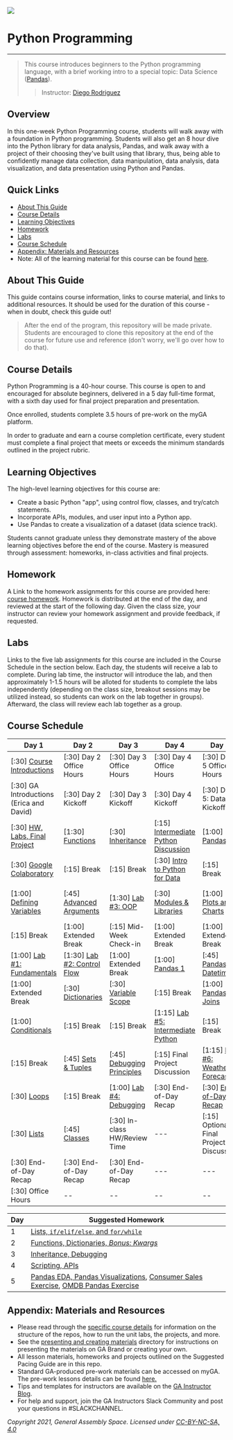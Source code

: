 <!---
This guide was developed by Susi Remondi and heavily updated by Diego Rodriguez for PYTHON-621 / June 21-26, 2021 / VIRTUAL.

--->

![](https://ga-dash.s3.amazonaws.com/production/assets/logo-9f88ae6c9c3871690e33280fcf557f33.png)

# Python Programming

----

> This course introduces beginners to the Python programming language, with a brief working intro to a special topic: Data Science ([Pandas](https://pandas.pydata.org/docs/user_guide/index.html#user-guide)).
>> Instructor: [Diego Rodriguez](https://generalassemb.ly/instructors/diego-rodriguez/16908)

## Overview
In this one-week Python Programming course, students will walk away with a foundation in Python programming. Students will also get an 8 hour dive into the Python library for data analysis, Pandas, and walk away with a project of their choosing they've built using that library, thus, being able to confidently manage data collection, data manipulation, data analysis, data visualization, and data presentation using Python and Pandas.

## Quick Links
- [About This Guide](#about-this-guide)
- [Course Details](#course-details)
- [Learning Objectives](#learning-objectives)
- [Homework](#homework)
- [Labs](#labs)
- [Course Schedule](#course-schedule)
- [Appendix: Materials and Resources](#appendix-materials-and-resources)
- Note: All of the learning material for this course can be found [here](XXXXX).

## About This Guide

This guide contains course information, links to course material, and links to additional resources. It should be used for the duration of this course - when in doubt, check this guide out! 

> After the end of the program, this repository will be made private. Students are encouraged to clone this repository at the end of the course for future use and reference (don't worry, we'll go over how to do that). 

## Course Details
Python Programming is a 40-hour course. This course is open to and encouraged for absolute beginners, delivered in a 5 day full-time format, with a sixth day used for final project preparation and presentation.

Once enrolled, students complete 3.5 hours of pre-work on the myGA platform.

In order to graduate and earn a course completion certificate, every student must complete a final project that meets or exceeds the minimum standards outlined in the project rubric. 

## Learning Objectives
The high-level learning objectives for this course are:

- Create a basic Python "app", using control flow, classes, and try/catch statements.
- Incorporate APIs, modules, and user input into a Python app.
- Use Pandas to create a visualization of a dataset (data science track).

Students cannot graduate unless they demonstrate mastery of the above learning objectives before the end of the course. Mastery is measured through assessment: homeworks, in-class activities and final projects.

## Homework
A Link to the homework assignments for this course are provided here: [course homework](xxxx). Homework is distributed at the end of the day, and reviewed at the start of the following day. Given the class size, your instructor can review your homework assignment and provide feedback, if requested. 

## Labs
Links to the five lab assignments for this course are included in the Course Schedule in the section below. Each day, the students will receive a lab to complete. During lab time, the instructor will introduce the lab, and then approximately 1-1.5 hours will be alloted for students to complete the labs independently (depending on the class size, breakout sessions may be utilized instead, so students can work on the lab together in groups). Afterward, the class will review each lab together as a group. 

## Course Schedule

Day 1  | Day 2   | Day 3   | Day 4  | Day 5 | Day 6   | 
---------------- | ---------------- | ---------------- | ---------------- | ---------------- | ---------------- |
[:30] [Course Introductions][1-1A]  | [:30] Day 2 Office Hours | [:30] Day 3 Office Hours |  [:30] Day 4 Office Hours | [:30] Day 5 Office Hours | [:30] [Day 6: Summary Kickoff][6-1A]  |
[:30] GA Introductions (Erica and David) | [:30] Day 2 Kickoff |  [:30] Day 3 Kickoff  | [:30] Day 4 Kickoff  | [:30] Day 5: Data Kickoff | [2:00] In-Class: Final Project Workshop |
[:30] [HW, Labs, Final Project][1-1Z] | [1:30] [Functions][2-1B]  | [:30] [Inheritance][3-1B]   | [:15] [Intermediate Python Discussion][4-1B] |  [1:00] [Pandas 2][5-1F] | [1:00] Extended Break |
[:30] [Google Colaboratory][1-1C]  |  [:15] Break   |  [:15] Break   | [:30] [Intro to Python for Data][5-1B]  | [:15] Break  |  [2:00] [Project Presentations, Data][6-1E]  |
[1:00] [Defining Variables][1-1B]  |  [:45] [Advanced Arguments][2-1C]    | [1:30] [Lab #3: OOP][3-1C]   | [:30] [Modules & Libraries][4-1E]  | [1:00] [Plots and Charts][5-1E]   | [:30] [Wrap-up & Celebrations, Data][6-1G]  |
[:15] Break   |  [1:00] Extended Break  | [:15] Mid-Week Check-in   |   [1:00] Extended Break  |  [1:00] Extended Break  | --- |
[1:00] [Lab #1: Fundamentals][1-1D]   | [1:30] [Lab #2: Control Flow][2-1D]   |  [1:00] Extended Break  |  [1:00] [Pandas 1][5-1C]  | [:45] [Pandas Datetime][5-1I]    |  --- |
[1:00] Extended Break   | [:30] [Dictionaries][2-1E] |  [:30] [Variable Scope][3-1D]   |  [:15] Break |  [1:00] [Pandas Joins][5-1J]   |  ---  |
[1:00] [Conditionals][1-1E]   | [:15] Break   | [:15] Break   |  [1:15] [Lab #5: Intermediate Python][4-1G]   |   [:15] Break   |  ----  |
[:15] Break   |   [:45] [Sets & Tuples][2-1F]   |  [:45] [Debugging Principles][3-1F]   | [:15] Final Project Discussion |  [1:15] [Lab #6: Weather Forecast][5-1G]  | --- | 
[:30] [Loops][1-1G]  |  [:15] Break   |  [1:00] [Lab #4: Debugging][3-1G]  |  [:30] End-of-Day Recap  |  [:30] [End-of-Day Recap][5-1H] |  ---  |
[:30] [Lists][1-1F]   | [:45] [Classes][2-1G]   |  [:30] In-class HW/Review Time  |  ---  |  [:15] Optional: Final Project Discussion  | ---|
[:30] End-of-Day Recap   |  [:30] End-of-Day Recap   | [:30] End-of-Day Recap  |  ---  | ---  | --- | 
[:30] Office Hours     | --    |  --   |  --   | --   |  --   | 
       
<!---                      
| [:30] [APIs and Requests][5-2G] 
--->


[1-1A]: unit-1-variables/day1-welcome-slides.md
[1-1B]: https://colab.research.google.com/drive/1JEfYIowaRA8ci_RpJE1Gfa7OGyzhH1KH?usp=sharing
[1-1C]: https://colab.research.google.com/drive/1riuwhlTRrQIuY4MVnw9AMPVoiKW8K-Xo?usp=sharing
[1-1D]: https://colab.research.google.com/drive/1ztcIUodygDEYDRWMnXIwm2xkG_xl_ase?usp=sharing
[1-1E]: unit-2-control-flow/instructor-resources/04-conditionals
[1-1F]: unit-2-control-flow/instructor-resources/05-lists
[1-1G]: unit-2-control-flow/instructor-resources/06-loops
[1-1Z]: unit-1-variables/day1-hw-labs-final-project.md

[2-1B]: unit-2-control-flow/instructor-resources/07-functions
[2-1C]: unit-2-control-flow/instructor-resources/08-args
[2-1D]: unit-2-control-flow/instructor-resources/09-unit-lab-2
[2-1E]: unit-3-oop/instructor-resources/10-dictionaries
[2-1F]: unit-3-oop/instructor-resources/11-sets-tuples
[2-1G]: unit-3-oop/instructor-resources/12-classes

[3-1B]: unit-3-oop/instructor-resources/13-inheritance
[3-1C]: unit-3-oop/instructor-resources/14-unit-lab-3
[3-1D]: unit-4-troubleshooting/instructor-resources/15-variable-scope
[3-1E]: unit-4-troubleshooting/instructor-resources/16-intermediate-variables
[3-1F]: unit-4-troubleshooting/instructor-resources/17-debugging
[3-1G]: unit-4-troubleshooting/instructor-resources/18-unit-lab-4

[4-1B]: unit-5-intermediate/instructor-resources/19-intermediate-intro
[4-1C]: unit-5-intermediate/instructor-resources/20-scripting
[4-1E]: unit-5-intermediate/instructor-resources/22-modules
[4-1F]: unit-5-intermediate/instructor-resources/23-apis
[4-1G]: unit-5-intermediate/instructor-resources/24-unit-lab-5

[5-1B]: unit-6-pandas/instructor-resources/01-ds-intro
[5-1C]: unit-6-pandas/instructor-resources/02-pandas-i
[5-1D]: unit-6-pandas/instructor-resources/03-data-viz
[5-1E]: unit-6-pandas/instructor-resources/04-plotting-with-pandas
[5-1F]: unit-6-pandas/instructor-resources/05-pandas-ii
[5-1G]: unit-6-pandas/instructor-resources/06-pandas-unit-lab
[5-1H]: unit-6-pandas/instructor-resources/07-next-steps
[5-1I]: unit-6-pandas/instructor-resources/08-pandas-datetime
[5-1J]: unit-6-pandas/instructor-resources/09-pandas-join
<!---[5-2G]: unit-6-flask/instructor-resources/06-flask-apis--->

[6-1A]: unit-7-data-wrap-up/instructor-resources/01-review
[6-1C]: unit-7-data-wrap-up/instructor-resources/02-project
[6-1E]: unit-7-data-wrap-up/instructor-resources/02-project
[6-1G]: unit-7-data-wrap-up/instructor-resources/03-summary
<!---[6-1B]: unit-7-web-dev-wrap-up/instructor-resources/01-review--->
<!---[6-1D]: unit-7-web-dev-wrap-up/instructor-resources/02-project--->
<!---[6-1F]: unit-7-web-dev-wrap-up/instructor-resources/02-project--->
<!---[6-1H]: unit-7-web-dev-wrap-up/instructor-resources/03-summary--->

Day      | Suggested Homework
-------- | ---------
1        | [Lists, `if/elif/else`, and `for/while`][7-1A]
2        | [Functions, Dictionaries, *Bonus: Kwargs*][7-1B]
3        | [Inheritance, Debugging ][7-1C]
4        | [Scripting, APIs][7-1D]
5        | [Pandas EDA, Pandas Visualizations][7-1E], [Consumer Sales Exercise][7-1G], [OMDB Pandas Exercise][7-1H]
<!---
Extra   | [Rendering Templates, Creating APIs, GET/POST Requests][7-1F]
--->

[7-1A]: unit-1-variables/instructor-resources/hw-5day-day1
[7-1B]: unit-2-control-flow/instructor-resources/hw-5day-day2
[7-1C]: unit-5-intermediate/instructor-resources/hw-5day-day3
[7-1D]: X
[7-1E]: unit-6-pandas/instructor-resources/hw-5day-4pandas
<!---
[7-1F]: unit-6-flask/instructor-resources/hw-5day-4flask
--->
[7-1G]: unit-6-pandas/instructor-resources/10-pandas-consumersales
[7-1H]: unit-6-pandas/instructor-resources/11-pandas-omdb-exercise


## Appendix: Materials and Resources
- Please read through the [specific course details](python-specific-course.md) for information on the structure of the repos, how to run the unit labs, the projects, and more.
- See the [presenting and creating materials](presenting-and-creating-materials/README.md) directory for instructions on presenting the materials on GA Brand or creating your own.
- All lesson materials, homeworks and projects outlined on the Suggested Pacing Guide are in this repo.
- Standard GA-produced pre-work materials can be accessed on myGA. The pre-work lessons details can be found [here.](https://git.generalassemb.ly/python-programming/python-programming/blob/revisions_v2.1/unit-0-prework/instructor-resources/README.md)
- Tips and templates for instructors are available on the [GA Instructor Blog](http://assemblyrequired.ga.co).
- For help and support, join the GA Instructors Slack Community and post your questions in #SLACKCHANNEL.


*Copyright 2021, General Assembly Space. Licensed under [CC-BY-NC-SA, 4.0](https://creativecommons.org/licenses/by-nc-sa/4.0/)*
